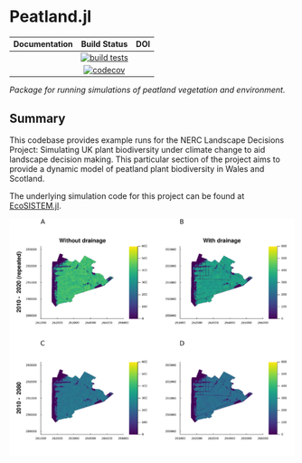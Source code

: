 # Peatland.jl

| **Documentation** | **Build Status** | **DOI** |
|:-----------------:|:----------------:|:-------:|
|  | [![build tests][actions-img]][actions-url]  |  |
|  | [![codecov][codecov-img]][codecov-url] |  |

*Package for running simulations of peatland vegetation and environment.*

## Summary

This codebase provides example runs for the NERC Landscape Decisions Project: Simulating UK plant biodiversity under climate change to aid landscape decision making. This particular section of the project aims to provide a dynamic model of peatland plant biodiversity in Wales and Scotland.

The underlying simulation code for this project can be found at [EcoSISTEM.jl](https://github.com/EcoJulia/EcoSISTEM.jl).

![](plots/Mosses_total/Mosses_total-1.png)

[actions-img]: https://github.com/boydorr/Peatland.jl/actions/workflows/testing.yaml/badge.svg
[actions-url]: https://github.com/boydorr/Peatland.jl/actions

[codecov-img]: https://codecov.io/gh/boydorr/Peatland.jl/branch/main/graph/badge.svg?token=M62CXNJPIP
[codecov-url]: https://codecov.io/gh/boydorr/Peatland.jl?branch=main
